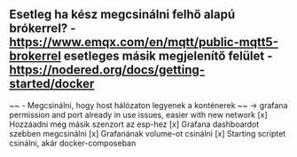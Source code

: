 Esetleg ha kész megcsinálni felhő alapú brókerrel? - https://www.emqx.com/en/mqtt/public-mqtt5-brokerrel
esetleges másik megjelenítő felület - https://nodered.org/docs/getting-started/docker
----------------

~~ - Megcsinálni, hogy host hálózaton legyenek a konténerek ~~ -> grafana permission and port already in use issues, easier with new network
[x] Hozzáadni még másik szenzort az esp-hez
[x] Grafana dashboardot szebben megcsinálni
[x] Grafanának volume-ot csinálni
[x] Starting scriptet csinálni, akár docker-composeban
